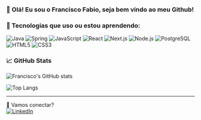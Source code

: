 ### 👋 Olá! Eu sou o Francisco Fabio, seja bem vindo ao meu Github!

### 🧰 Tecnologias que uso ou estou aprendendo:
![Java](https://img.shields.io/badge/-Java-007396?logo=java&logoColor=fff&style=flat)
![Spring](https://img.shields.io/badge/-Spring-6DB33F?logo=spring&logoColor=fff&style=flat)
![JavaScript](https://img.shields.io/badge/-JavaScript-F7DF1E?logo=javascript&logoColor=000&style=flat)
![React](https://img.shields.io/badge/-React-61DAFB?logo=react&logoColor=000&style=flat)
![Next.js](https://img.shields.io/badge/-Next.js-000000?logo=nextdotjs&logoColor=fff&style=flat)
![Node.js](https://img.shields.io/badge/-Node.js-339933?logo=nodedotjs&logoColor=fff&style=flat)
![PostgreSQL](https://img.shields.io/badge/-PostgreSQL-4169E1?logo=postgresql&logoColor=fff&style=flat)
![HTML5](https://img.shields.io/badge/-HTML5-E34F26?logo=html5&logoColor=fff&style=flat)
![CSS3](https://img.shields.io/badge/-CSS3-1572B6?logo=css3&logoColor=fff&style=flat)



### 📈 GitHub Stats
![Francisco's GitHub stats](https://github-readme-stats.vercel.app/api?username=fcofabyo&show_icons=true&theme=github_dark&hide_title=true)


![Top Langs](https://github-readme-stats.vercel.app/api/top-langs/?username=fcofabyo&card_width=500&theme=dark)


---

🔗 Vamos conectar?  
[![LinkedIn](https://img.shields.io/badge/-LinkedIn-0A66C2?logo=linkedin&logoColor=fff&style=flat)](https://www.linkedin.com/in/francisco-fábio-2b9894231/) <!-- Troca pelo teu link! -->

